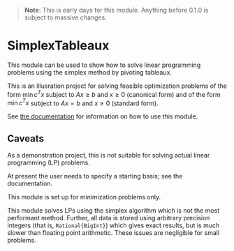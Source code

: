 
> **Note**: This is early days for this module. Anything before 0.1.0 is subject to massive changes. 

# SimplexTableaux

This module can be used to show how to solve linear programming problems using 
the simplex method by pivoting tableaux. 

This is an illusration project for solving  feasible optimization problems of the form 
$\min c^T x$ subject to $Ax ≥ b$ and $x \ge 0$ (canonical form)
and of the form $\min c^T x$ subject to $Ax = b$ and $x \ge 0$ (standard form).


See [the documentation](https://docs.juliahub.com/General/SimplexTableaux/stable/) for information on how to use this module. 

## Caveats

As a demonstration project, this is not suitable for solving actual linear programming (LP) problems. 

At present the user needs to specify a starting basis; see the documentation. 

This module is set up for minimization problems only. 

This module solves LPs using the simplex algorithm which is not the most performant method. 
Further, all data is stored using arbitrary precision integers (that is, `Rational{BigInt}`) which gives 
exact results, but is much slower than floating point arithmetic. These issues are negligible for small problems. 

